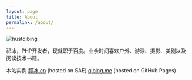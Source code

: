```yaml
---
layout: page
title: About
permalink: /about/
---
```


![hustqibing](http://tp4.sinaimg.cn/2344293595/180/5676643760/1)

祁冰，PHP开发者，现就职于百度。业余时间喜欢户外、游泳、摄影、美剧以及阅读技术书籍。

本站实例 [祁冰.cn](http://祁冰.cn/) (hosted on SAE)  [qibing.me](http://qibing.me/) (hosted on GitHub Pages)

